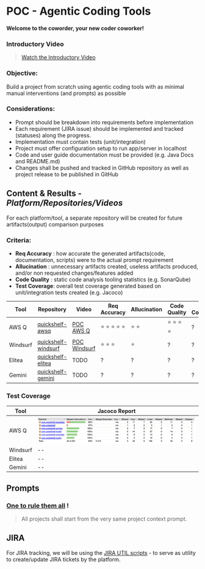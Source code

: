 
# POC - Agentic Coding Tools

**Welcome to the coworder, your new coder coworker!**

### Introductory Video

> [Watch the Introductory Video](https://drive.google.com/file/d/1YyltOnafY4TFqp9H94FDbs5PuMgtm9Rf/view?usp=sharing)

### Objective: 
Build a project from scratch using agentic coding tools with as minimal manual interventions (and prompts) as possible  

### Considerations: 
- Prompt should be breakdown into requirements before implementation
- Each requirement (JIRA issue) should be implemented and tracked (statuses) along the progress.
- Implementation must contain tests (unit/integration)
- Project must offer configuration setup to run app/server in localhost
- Code and user guide documentation must be provided (e.g. Java Docs and README.md) 
- Changes shall be pushed and tracked in GitHub repository as well as project release to be published in GitHub
 
## Content & Results - _Platform/Repositories/Videos_

For each platform/tool, a separate repository will be created for future artifacts(output) comparison purposes

### Criteria:
- **Req Accuracy** : how accurate the generated artifacts(code, documentation, scripts) were to the actual prompt requirement
- **Allucination** : unnecessary artifacts created, useless artifacts produced, and/or non requested changes/features added
- **Code Quality** : static code analysis tooling statistics (e.g. SonarQube) 
- **Test Coverage**: overall test coverage generated based on unit/integration tests created (e.g. Jacoco)

| Tool | Repository | Video | Req Accuracy | Allucination | Code Quality | Test Coverage |
|-----------------|-----------------|-----------------|-----------------|-----------------|-----------------|-----------------|
| AWS Q  |  [quickshelf-awsq](https://github.com/vinipx/quickshelf-awsq) | [POC AWS Q](https://drive.google.com/file/d/1aik7bi-6z2mkCUN5JcUdyRhfxFFQ3Wgh/view?usp=sharing) | :star: :star: :star: :star: :star: | :star: :star: | :star: :star: :star: :star: | ? | 
| Windsurf  |  [quickshelf-windsurf](https://github.com/vinipx/quickshelf-windsurf) | [POC Windsurf](https://drive.google.com/file/d/1dbyHwMrl6W_fxgjrFNQI21XlPxjr61yZ/view?usp=sharing) | :star: :star: :star: | :star: | ? | ? |
| Elitea    | [quickshelf-elitea](https://github.com/vinipx/quickshelf-elitea) | TODO | ? | ? | ? | ? |
| Gemini    | [quickshelf-gemini](https://github.com/vinipx/quickshelf-gemini) | TODO | ? | ? | ? | ? |

### Test Coverage

| Tool | Jacoco Report|
|-----------|-----------|
| AWS Q | ![jacoco-aws](jacoco-awsq.png)|
| Windsurf | -- |
| Elitea | -- |
| Gemini | -- |


## Prompts

### [One to rule them all](prompt.md) !  

> All projects shall start from the very same project context prompt. 

## JIRA

For JIRA tracking, we will be using the [JIRA UTIL scripts](https://github.com/vinipx/jira-util) - to serve as utility to create/update JIRA tickets by the platform. 

